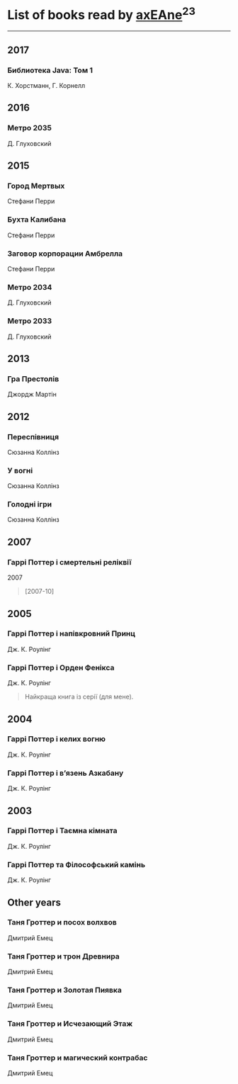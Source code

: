 # List of books read by [axEAne](https://plus.google.com/+AlexKononchuk)<sup>23</sup>
---

## 2017

### Библиотека Java: Том 1
К. Хорстманн, Г. Корнелл



## 2016

### Метро 2035
Д. Глуховский



## 2015

### Город Мертвых
Стефани Перри


### Бухта Калибана
Стефани Перри


### Заговор корпорации Амбрелла
Стефани Перри


### Метро 2034
Д. Глуховский


### Метро 2033
Д. Глуховский



## 2013

### Гра Престолів
Джордж Мартін



## 2012

### Переспівниця
Сюзанна Коллінз


### У вогні
Сюзанна Коллінз


### Голодні ігри
Сюзанна Коллінз



## 2007

### Гаррі Поттер і смертельні реліквії
2007
> [2007-10] 



## 2005

### Гаррі Поттер і напівкровний Принц
Дж. К. Роулінг


### Гаррі Поттер і Орден Фенікса
Дж. К. Роулінг
> Найкраща книга із серії (для мене).



## 2004

### Гаррі Поттер і келих вогню
Дж. К. Роулінг


### Гаррі Поттер і в’язень Азкабану
Дж. К. Роулінг



## 2003

### Гаррі Поттер і Таємна кімната
Дж. К. Роулінг


### Гаррі Поттер та Філософський камінь
Дж. К. Роулінг



## Other years

### Таня Гроттер и посох волхвов
Дмитрий Емец


### Таня Гроттер и трон Древнира
Дмитрий Емец


### Таня Гроттер и Золотая Пиявка
Дмитрий Емец


### Таня Гроттер и Исчезающий Этаж
Дмитрий Емец


### Таня Гроттер и магический контрабас
Дмитрий Емец



